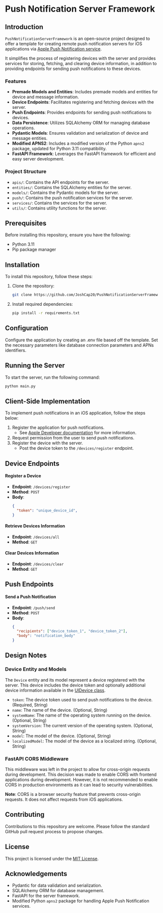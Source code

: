 # Push Notification Server Framework

## Introduction
`PushNotificationServerFramework` is an open-source project designed to offer a template for creating remote push notification servers for iOS applications via [Apple Push Notification service](https://developer.apple.com/documentation/usernotifications/setting_up_a_remote_notification_server/sending_notification_requests_to_apns).

It simplifies the process of registering devices with the server and provides services for storing, fetching, and clearing device information, in addition to providing endpoints for sending push notifications to these devices.

### Features
- **Premade Models and Entities**: Includes premade models and entities for device and message information.
- **Device Endpoints**: Facilitates registering and fetching devices with the server.
- **Push Endpoints**: Provides endpoints for sending push notifications to devices.
- **Data Persistence**: Utilizes SQLAlchemy ORM for managing database operations.
- **Pydantic Models**: Ensures validation and serialization of device and message entities.
- **Modified APNS2**: Includes a modified version of the Python `apns2` package, updated for Python 3.11 compatibility.
- **FastAPI Framework**: Leverages the FastAPI framework for efficient and easy server development.

### Project Structure
- `apis/`: Contains the API endpoints for the server.
- `entities/`: Contains the SQLAlchemy entities for the server.
- `models/`: Contains the Pydantic models for the server.
- `push/`: Contains the push notification services for the server.
- `services/`: Contains the services for the server.
- `utils/`: Contains utility functions for the server.

## Prerequisites
Before installing this repository, ensure you have the following:
- Python 3.11
- Pip package manager

## Installation
To install this repository, follow these steps:

1. Clone the repository:
   ```bash
   git clone https://github.com/JoshCap20/PushNotificationServerFramework.git
   ```
2. Install required dependencies:
   ```bash
   pip install -r requirements.txt
   ```

## Configuration
Configure the application by creating an .env file based off the template. Set the necessary parameters like database connection parameters and APNs identifiers.

## Running the Server
To start the server, run the following command:
```bash
python main.py
```

## Client-Side Implementation
To implement push notifications in an iOS application, follow the steps below:
1. Register the application for push notifications. 
    - See [Apple Developer documentation](https://developer.apple.com/documentation/usernotifications/registering_your_app_with_apns) for more information.
2. Request permission from the user to send push notifications.
3. Register the device with the server.
    - Post the device token to the `/devices/register` endpoint.


## Device Endpoints
#### Register a Device
- **Endpoint**: `/devices/register`
- **Method**: `POST`
- **Body**:
  ```json
  {
    "token": "unique_device_id",
  }
  ```

#### Retrieve Devices Information
- **Endpoint**: `/devices/all`
- **Method**: `GET`

#### Clear Devices Information
- **Endpoint**: `/devices/clear`
- **Method**: `GET`

## Push Endpoints
#### Send a Push Notification
- **Endpoint**: `/push/send`
- **Method**: `POST`
- **Body**:
  ```json
  {
    "recipients": ["device_token_1", "device_token_2"],
    "body": "notification_body"
  }
  ```

## Design Notes

### Device Entity and Models

The `Device` entity and its model represent a device registered with the server. This device includes the device token and optionally additional device information available in the [UIDevice class](https://developer.apple.com/documentation/uikit/uidevice).

- `token`: The device token used to send push notifications to the device. (Required, String)
- `name`: The name of the device. (Optional, String)
- `systemName`: The name of the operating system running on the device. (Optional, String)
- `systemVersion`: The current version of the operating system. (Optional, String)
- `model`: The model of the device. (Optional, String)
- `localizedModel`: The model of the device as a localized string. (Optional, String)

### FastAPI CORS Middleware
This middleware was left in the project to allow for cross-origin requests during development. This decision was made to enable CORS with frontend applications during development. However, it is not recommended to enable CORS in production environments as it can lead to security vulnerabilities.

**Note**: CORS is a browser security feature that prevents cross-origin requests. It does not affect requests from iOS applications.

## Contributing
Contributions to this repository are welcome. Please follow the standard GitHub pull request process to propose changes.

## License
This project is licensed under the [MIT License](LICENSE).

## Acknowledgements
- Pydantic for data validation and serialization.
- SQLAlchemy ORM for database management.
- FastAPI for the server framework.
- Modified Python `apns2` package for handling Apple Push Notification services.
